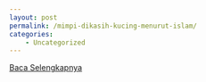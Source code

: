 ```yaml
---
layout: post
permalink: /mimpi-dikasih-kucing-menurut-islam/
categories:
    - Uncategorized
---
```


[Baca Selengkapnya](/10)